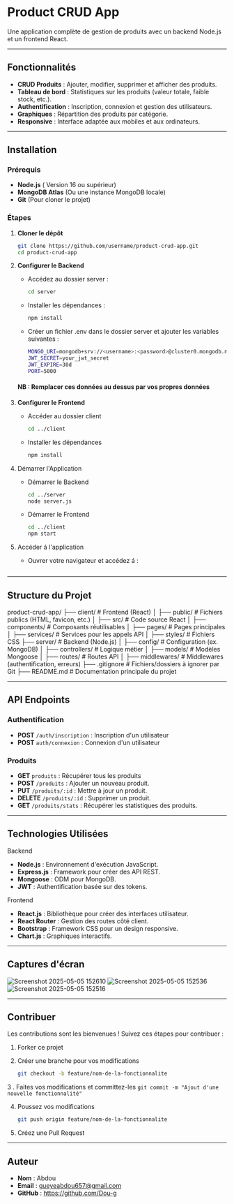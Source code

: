 # Product CRUD App
Une application complète de gestion de produits avec un backend Node.js et un frontend React.

---

## Fonctionnalités

- **CRUD Produits** : Ajouter, modifier, supprimer et afficher des produits.
- **Tableau de bord** : Statistiques sur les produits (valeur totale, faible stock, etc.).
- **Authentification** : Inscription, connexion et gestion des utilisateurs.
- **Graphiques** : Répartition des produits par catégorie.
- **Responsive** : Interface adaptée aux mobiles et aux ordinateurs.

---

## Installation

### Prérequis
- **Node.js** ( Version 16 ou supérieur)
- **MongoDB Atlas** (Ou une instance MongoDB locale)
- **Git** (Pour cloner le projet)

### Étapes

1. **Cloner le dépôt**
   ```bash
   git clone https://github.com/username/product-crud-app.git
   cd product-crud-app
2. **Configurer le Backend**
   - Accédez au dossier server :
     ```bash
     cd server
   - Installer les dépendances :
     ```bash
     npm install
   - Créer un fichier .env dans le dossier server et ajouter les variables suivantes :
     ```bash
     MONGO_URI=mongodb+srv://<username>:<password>@cluster0.mongodb.net/gestion_produits?retryWrites=true&w=majority
     JWT_SECRET=your_jwt_secret
     JWT_EXPIRE=30d
     PORT=5000
   #### NB : Remplacer ces données au dessus par vos propres données

3. **Configurer le Frontend**
   - Accéder au dossier client
     ```bash
     cd ../client
   - Installer les dépendances
     ```bash
     npm install
4. Démarrer l'Application
   - Démarrer le Backend
     ```bash
     cd ../server
     node server.js
   - Démarrer le Frontend
     ```bash
     cd ../client
     npm start
5. Accéder á l'application
   - Ouvrer votre navigateur et accédez á :
     ```http://localhost:3000

---

## Structure du Projet

product-crud-app/
├── client/                     # Frontend (React)
│   ├── public/                 # Fichiers publics (HTML, favicon, etc.)
│   ├── src/                    # Code source React
│       ├── components/         # Composants réutilisables
│       ├── pages/              # Pages principales
│       ├── services/           # Services pour les appels API
│       ├── styles/             # Fichiers CSS
├── server/                     # Backend (Node.js)
│   ├── config/                 # Configuration (ex. MongoDB)
│   ├── controllers/            # Logique métier
│   ├── models/                 # Modèles Mongoose
│   ├── routes/                 # Routes API
│   ├── middlewares/            # Middlewares (authentification, erreurs)
├── .gitignore                  # Fichiers/dossiers à ignorer par Git
├── README.md                   # Documentation principale du projet

---

## API Endpoints

### Authentification

- **POST** ```/auth/inscription``` : Inscription d'un utilisateur
- **POST** ```auth/connexion``` : Connexion d'un utilisateur

### Produits

- **GET** ```produits``` : Récupérer tous les produits
- **POST** ```/produits``` : Ajouter un nouveau produit.
- **PUT** ```/produits/:id``` : Mettre à jour un produit.
- **DELETE** ```/produits/:id``` : Supprimer un produit.
- **GET** ```/produits/stats``` : Récupérer les statistiques des produits.

---

## Technologies Utilisées

Backend

- **Node.js** : Environnement d'exécution JavaScript.
- **Express.js** : Framework pour créer des API REST.
- **Mongoose** : ODM pour MongoDB.
- **JWT** : Authentification basée sur des tokens.

Frontend

- **React.js** : Bibliothèque pour créer des interfaces utilisateur.
- **React Router** : Gestion des routes côté client.
- **Bootstrap** : Framework CSS pour un design responsive.
- **Chart.js** : Graphiques interactifs.

---

## Captures d'écran

![Screenshot 2025-05-05 152610](https://github.com/user-attachments/assets/6453314a-3819-4dce-a703-48aa35c4d125)
![Screenshot 2025-05-05 152536](https://github.com/user-attachments/assets/c4a92309-d179-48cf-b7a7-2ed5899331e1)
![Screenshot 2025-05-05 152516](https://github.com/user-attachments/assets/5ec7b0b3-d87f-474a-a6f3-bdf8f3985338)

---

## Contribuer

Les contributions sont les bienvenues ! Suivez ces étapes pour contribuer :

1. Forker ce projet
2. Créer une branche pour vos modifications

   ```bash
   git checkout -b feature/nom-de-la-fonctionnalite

3 . Faites vos modifications et committez-les
   ```git commit -m "Ajout d'une nouvelle fonctionnalité" ```

4. Poussez vos modifications
   ```bash
   git push origin feature/nom-de-la-fonctionnalite

5. Créez une Pull Request

---

## Auteur

- **Nom** : Abdou
- **Email** : gueyeabdou657@gmail.com
- **GitHub** : https://github.com/Dou-g

